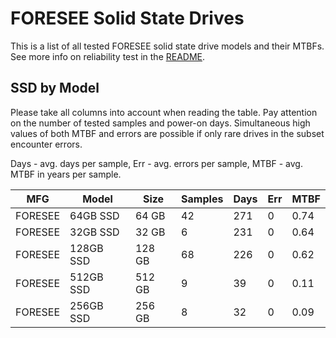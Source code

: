 FORESEE Solid State Drives
==========================

This is a list of all tested FORESEE solid state drive models and their MTBFs. See
more info on reliability test in the [README](https://github.com/bsdhw/SMART).

SSD by Model
------------

Please take all columns into account when reading the table. Pay attention on the
number of tested samples and power-on days. Simultaneous high values of both MTBF
and errors are possible if only rare drives in the subset encounter errors.

Days - avg. days per sample,
Err  - avg. errors per sample,
MTBF - avg. MTBF in years per sample.

| MFG       | Model              | Size   | Samples | Days  | Err   | MTBF |
|-----------|--------------------|--------|---------|-------|-------|------|
| FORESEE   | 64GB SSD           | 64 GB  | 42      | 271   | 0     | 0.74   |
| FORESEE   | 32GB SSD           | 32 GB  | 6       | 231   | 0     | 0.64   |
| FORESEE   | 128GB SSD          | 128 GB | 68      | 226   | 0     | 0.62   |
| FORESEE   | 512GB SSD          | 512 GB | 9       | 39    | 0     | 0.11   |
| FORESEE   | 256GB SSD          | 256 GB | 8       | 32    | 0     | 0.09   |
